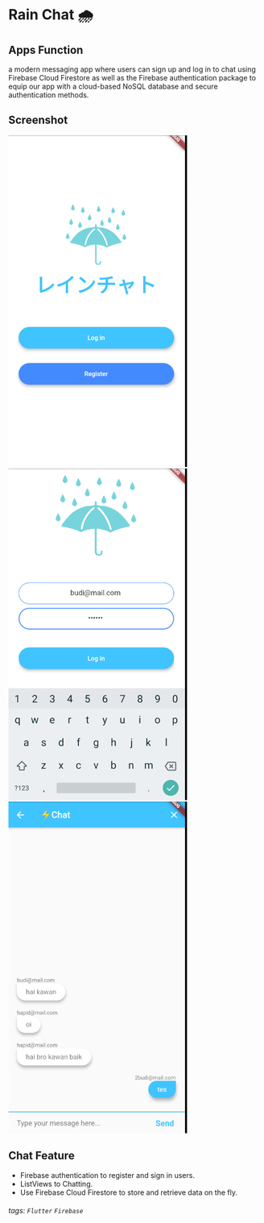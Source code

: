 # Rain Chat 🌧️

## Apps Function

a modern messaging app where users can sign up and log in to chat using Firebase Cloud Firestore as well as the Firebase authentication package to equip our app with a cloud-based NoSQL database and secure authentication methods. 

## Screenshot
![chatsapp](https://github.com/budijuarto/rain-chat/blob/master/bandicam%202020-02-06%2016-15-32-024.jpg)
![chatsapp](https://github.com/budijuarto/rain-chat/blob/master/bandicam%202020-02-06%2016-15-47-460.jpg)
![chatsapp](https://github.com/budijuarto/rain-chat/blob/master/bandicam%202020-02-06%2016-17-32-774.jpg)


## Chat Feature

- Firebase authentication to register and sign in users.
- ListViews to Chatting.
- Use Firebase Cloud Firestore to store and retrieve data on the fly.



###### tags:  `Flutter` `Firebase`
